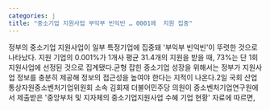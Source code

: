 ```yaml
---
categories: j
title: "중소기업 지원사업 부익부 빈익빈 … 0001에  지원 집중"
---
```

정부의 중소기업 지원사업이 일부 특정기업에 집중돼 &#39;부익부 빈익빈&#39;이 뚜렷한 것으로 나타났다. 지원 기업의 0.001%가 1개사 평균 31.4개의 지원을 받을 때, 73%는 단 1회 지원사업에 선정된 것으로 집계됐다.균형 잡힌 중소기업 성장을 위해서는 정부가 지원사업 정보를 충분히 제공해 정보의 접근성을 높여야 한다는 지적이 나온다.2일 국회 산업통상자원중소벤처기업위원회 소속 김회재 더불어민주당 의원이 중소벤처기업연구원에서 제출받은 &#39;중앙부처 및 지자체의 중소기업지원사업 수혜 기업 현황&#39; 자료에 따르면,